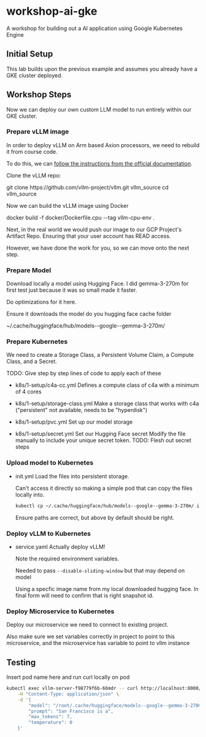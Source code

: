 # workshop-ai-gke

A workshop for building out a AI application using Google Kubernetes Engine

## Initial Setup

This lab builds upon the previous example and assumes you already have a GKE cluster deployed.

## Workshop Steps

Now we can deploy our own custom LLM model to run entirely within our GKE cluster.

### Prepare vLLM image

In order to deploy vLLM on Arm based Axion processors, we need to rebuild it from course code.

To do this, we can [follow the instructions from the official documentation](https://docs.vllm.ai/en/latest/getting_started/installation/cpu.html).

Clone the vLLM repo:

<ql-code-block templated bash>
git clone https://github.com/vllm-project/vllm.git vllm_source
cd vllm_source
</ql-code-block>

Now we can build the vLLM image using Docker

<ql-code-block templated bash>
docker build -f docker/Dockerfile.cpu --tag vllm-cpu-env .
</ql-code-block>

Next, in the real world we would push our image to our GCP Project's Artifact Repo. Ensuring that your user account has READ access.

However, we have done the work for you, so we can move onto the next step.

### Prepare Model

Download locally a model using Hugging Face. I did gemma-3-270m for first test just because it was so small made it faster.

Do optimizations for it here.

Ensure it downloads the model do you hugging face cache folder

<ql-code-block>
~/.cache/huggingface/hub/models--google--gemma-3-270m/
</ql-code-block>

### Prepare Kubernetes

We need to create a Storage Class, a Persistent Volume Claim, a Compute Class, and a Secret.

TODO: Give step by step lines of code to apply each of these

- k8s/1-setup/c4a-cc.yml
    Defines a compute class of c4a with a minimum of 4 cores

- k8s/1-setup/storage-class.yml
    Make a storage class that works with c4a ("persistent" not available, needs to be "hyperdisk")

- k8s/1-setup/pvc.yml
    Set up our model storage

- k8s/1-setup/secret.yml
    Set our Hugging Face secret
    Modify the file manually to include your unique secret token.
    TODO: Flesh out secret steps

### Upload model to Kubernetes

- init.yml
    Load the files into persistent storage.

    Can't access it directly so making a simple pod that can copy the files locally into.

    ```bash
    kubectl cp ~/.cache/huggingface/hub/models--google--gemma-3-270m/ init-storage-pod:/data/hub/models--google--gemma-3-270m/
    ```

    Ensure paths are correct, but above by default should be right.

### Deploy vLLM to Kubernetes

- service.yaml
    Actually deploy vLLM!

    Note the required environment variables.

    Needed to pass `--disable-sliding-window` but that may depend on model

    Using a specfic image name from my local downloaded hugging face. In final form will need to confirm that is right snapshot id.

### Deploy Microservice to Kubernetes

Deploy our microservice we need to connect to existing project.

Also make sure we set variables correctly in project to point to this microservice, and the microservice has variable to point to vllm instance

## Testing

Insert pod name here and run curl locally on pod

```bash
kubectl exec vllm-server-f98779f6b-66mdr -- curl http://localhost:8000/v1/completions \
    -H "Content-Type: application/json" \
    -d '{
        "model": "/root/.cache/huggingface/models--google--gemma-3-270m/snapshots/9b0cfec892e2bc2afd938c98eabe4e4a7b1e0ca1",
        "prompt": "San Francisco is a",
        "max_tokens": 7,
        "temperature": 0
    }'
```

